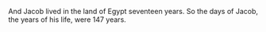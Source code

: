 And Jacob lived in the land of Egypt seventeen years. So the days of Jacob, the years of his life, were 147 years.

